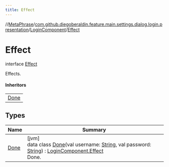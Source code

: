 ```yaml
---
title: Effect
---
```

//[MetaPhrase](../../../../index.html)/[com.github.diegoberaldin.feature.main.settings.dialog.login.presentation](../../index.html)/[LoginComponent](../index.html)/[Effect](index.html)



# Effect

interface [Effect](index.html)

Effects.



#### Inheritors


| |
|---|
| [Done](-done/index.html) |


## Types


| Name | Summary |
|---|---|
| [Done](-done/index.html) | [jvm]<br>data class [Done](-done/index.html)(val username: [String](https://kotlinlang.org/api/latest/jvm/stdlib/kotlin/-string/index.html), val password: [String](https://kotlinlang.org/api/latest/jvm/stdlib/kotlin/-string/index.html)) : [LoginComponent.Effect](index.html)<br>Done. |

